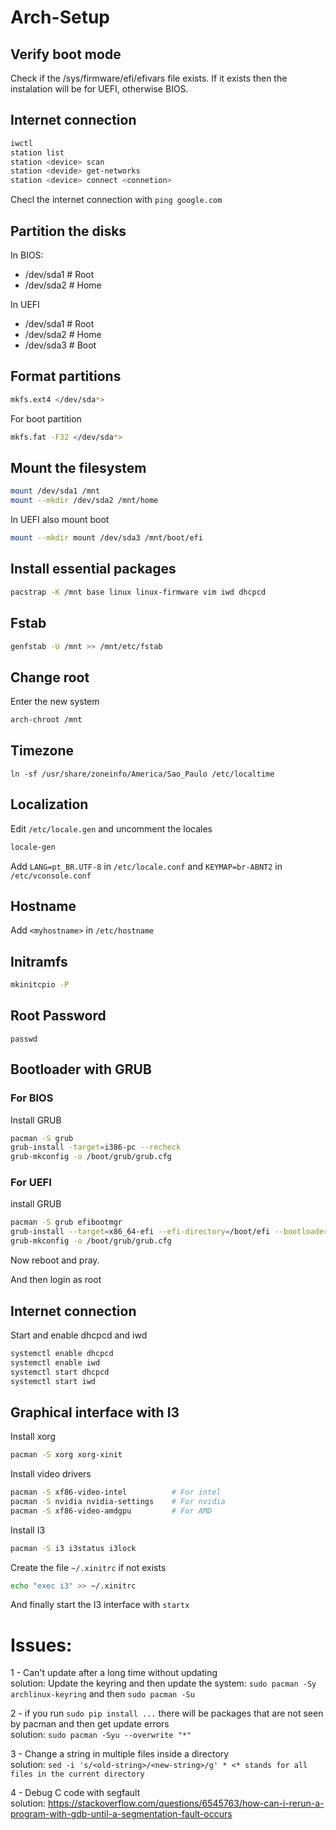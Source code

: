 # Arch-Setup

## Verify boot mode
Check if the /sys/firmware/efi/efivars file exists.
If it exists then the instalation will be for UEFI, otherwise BIOS.

## Internet connection
``` bash
iwctl
station list
station <device> scan
station <devide> get-networks
station <device> connect <connetion>
```
Checl the internet connection with `ping google.com`

## Partition the disks
In BIOS:
- /dev/sda1   # Root
- /dev/sda2   # Home

In UEFI
- /dev/sda1   # Root
- /dev/sda2   # Home
- /dev/sda3   # Boot

## Format partitions
``` bash
mkfs.ext4 </dev/sda*>
```
For boot partition
``` bash
mkfs.fat -F32 </dev/sda*>
```

## Mount the filesystem
``` bash
mount /dev/sda1 /mnt
mount --mkdir /dev/sda2 /mnt/home
```
In UEFI also mount boot
``` bash
mount --mkdir mount /dev/sda3 /mnt/boot/efi
```

## Install essential packages
``` bash
pacstrap -K /mnt base linux linux-firmware vim iwd dhcpcd
```

## Fstab
``` bash
genfstab -U /mnt >> /mnt/etc/fstab
```

## Change root
Enter the new system
``` bash
arch-chroot /mnt
```

## Timezone
```
ln -sf /usr/share/zoneinfo/America/Sao_Paulo /etc/localtime
```

## Localization
Edit `/etc/locale.gen` and uncomment the locales
``` bash
locale-gen
```
Add `LANG=pt_BR.UTF-8` in `/etc/locale.conf` and `KEYMAP=br-ABNT2` in `/etc/vconsole.conf`

## Hostname
Add `<myhostname>` in `/etc/hostname`

## Initramfs
``` bash
mkinitcpio -P
```

## Root Password
```
passwd
```

## Bootloader with GRUB
### For BIOS
Install GRUB
``` bash
pacman -S grub
grub-install -target=i386-pc --recheck
grub-mkconfig -o /boot/grub/grub.cfg
```
### For UEFI
install GRUB
``` bash
pacman -S grub efibootmgr
grub-install --target=x86_64-efi --efi-directory=/boot/efi --bootloader-id=arch_grub --recheck
grub-mkconfig -o /boot/grub/grub.cfg
```
Now reboot and pray.

And then login as root

## Internet connection
Start and enable dhcpcd and iwd
``` bash
systemctl enable dhcpcd
systemctl enable iwd
systemctl start dhcpcd
systemctl start iwd
```

## Graphical interface with I3
Install xorg
``` bash
pacman -S xorg xorg-xinit
```
Install video drivers
``` bash
pacman -S xf86-video-intel          # For intel
pacman -S nvidia nvidia-settings    # For nvidia
pacman -S xf86-video-amdgpu         # For AMD
```
Install I3
``` bash
pacman -S i3 i3status i3lock
```
Create the file `~/.xinitrc` if not exists
``` bash
echo "exec i3" >> ~/.xinitrc
```
And finally start the I3 interface with `startx`


# Issues:
1 - Can't update after a long time without updating\
solution: Update the keyring and then update the system: `sudo pacman -Sy archlinux-keyring` and then `sudo pacman -Su`

2 - if you run `sudo pip install ...` there will be packages that are not seen by pacman and then get update errors\
solution: `sudo pacman -Syu --overwrite "*"`

3 - Change a string in multiple files inside a directory\
solution: `sed -i 's/<old-string>/<new-string>/g' * <* stands for all files in the current directory`

4 - Debug C code with segfault\
solution: https://stackoverflow.com/questions/6545763/how-can-i-rerun-a-program-with-gdb-until-a-segmentation-fault-occurs
